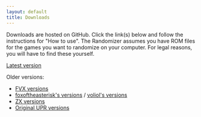 ```yaml
---
layout: default
title: Downloads
---
```

Downloads are hosted on GitHub. Click the link(s) below and follow the instructions for "How to use". The Randomizer assumes you have ROM files for the games you want to randomize on your computer. For legal reasons, you will have to find these yourself.

[Latest version](https://github.com/upr-fvx/universal-pokemon-randomizer-fvx/releases/latest)

Older versions:
- [FVX versions](https://github.com/upr-fvx/universal-pokemon-randomizer-fvx/releases) 
- [foxoftheasterisk's versions](https://github.com/foxoftheasterisk/UPR-ZX-closer-to-vanilla/releases) / [voliol's versions](https://github.com/voliol/universal-pokemon-randomizer/releases) 
- [ZX versions](https://github.com/Ajarmar/universal-pokemon-randomizer-zx/releases)
- [Original UPR versions](https://web.archive.org/web/20231226230806/https://pokehacks.dabomstew.com/randomizer/olddownloads.php)